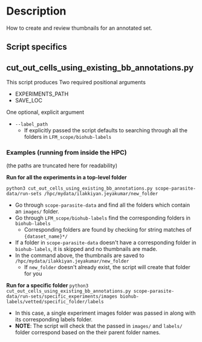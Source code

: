 # Description
How to create and review thumbnails for an annotated set.


## Script specifics
## cut_out_cells_using_existing_bb_annotations.py
This script produces 
Two required positional arguments
- EXPERIMENTS_PATH
- SAVE_LOC
    
One optional, explicit argument
- `--label_path` 
    - If explicitly passed the script defaults to searching through all the folders in `LFM_scope/biohub-labels`

### Examples (running from inside the HPC)
(the paths are truncated here for readability)

**Run for all the experiments in a top-level folder**

`python3 cut_out_cells_using_existing_bb_annotations.py scope-parasite-data/run-sets /hpc/mydata/ilakkiyan.jeyakumar/new_folder`

- Go through `scope-parasite-data` and find all the folders which contain an `images/` folder. 
- Go through `LFM_scope/biohub-labels` find the corresponding folders in `biohub-labels`
    - Corresponding folders are found by checking for string matches of `{dataset_name}*/`
- If a folder in `scope-parasite-data` doesn't have a corresponding folder in `biohub-labels`, it is skipped and no thumbnails are made.
- In the command above, the thumbnails are saved to `/hpc/mydata/ilakkiyan.jeyakumar/new_folder`
    - If `new_folder` doesn't already exist, the script will create that folder for you


**Run for a specific folder**
`python3 cut_out_cells_using_existing_bb_annotations.py scope-parasite-data/run-sets/specific_experiments/images biohub-labels/vetted/specific_folder/labels`

- In this case, a single experiment images folder was passed in along with its corresponding labels folder.
- **NOTE**: The script will check that the passed in `images/` and `labels/` folder correspond based on the their parent folder names.